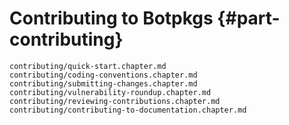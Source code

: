 # Contributing to Botpkgs {#part-contributing}

```{=include=} chapters
contributing/quick-start.chapter.md
contributing/coding-conventions.chapter.md
contributing/submitting-changes.chapter.md
contributing/vulnerability-roundup.chapter.md
contributing/reviewing-contributions.chapter.md
contributing/contributing-to-documentation.chapter.md
```
